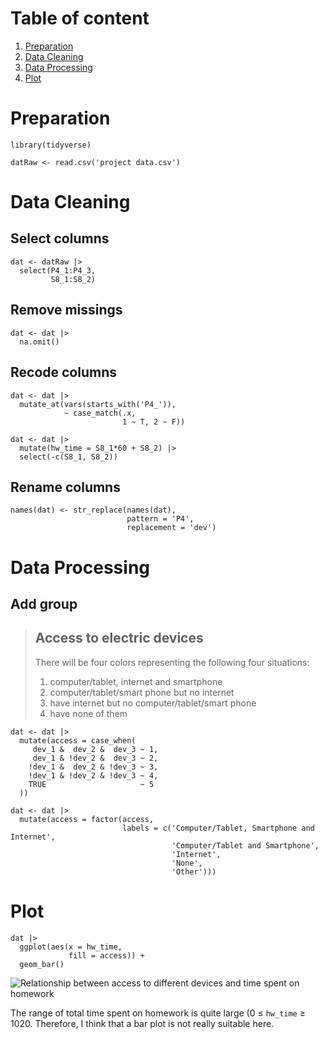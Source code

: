 # Table of content

1.  [Preparation](#preparation)  
2.  [Data Cleaning](#data-cleaning)
3.  [Data Processing](#data-processing)  
4.  [Plot](#plot)

# Preparation

    library(tidyverse)

    datRaw <- read.csv('project data.csv')

# Data Cleaning

## Select columns

    dat <- datRaw |> 
      select(P4_1:P4_3,
             S8_1:S8_2)

## Remove missings

    dat <- dat |> 
      na.omit()

## Recode columns

    dat <- dat |> 
      mutate_at(vars(starts_with('P4_')),
                ~ case_match(.x,
                             1 ~ T, 2 ~ F))

    dat <- dat |> 
      mutate(hw_time = S8_1*60 + S8_2) |> 
      select(-c(S8_1, S8_2))

## Rename columns

    names(dat) <- str_replace(names(dat),
                              pattern = 'P4',
                              replacement = 'dev')

# Data Processing

## Add group

> ## Access to electric devices
>
> There will be four colors representing the following four situations:
>
> 1.  computer/tablet, internet and smartphone  
> 2.  computer/tablet/smart phone but no internet  
> 3.  have internet but no computer/tablet/smart phone  
> 4.  have none of them

    dat <- dat |> 
      mutate(access = case_when(
         dev_1 &  dev_2 &  dev_3 ~ 1,
         dev_1 & !dev_2 &  dev_3 ~ 2,
        !dev_1 &  dev_2 & !dev_3 ~ 3,
        !dev_1 & !dev_2 & !dev_3 ~ 4,
        TRUE                     ~ 5
      ))

    dat <- dat |> 
      mutate(access = factor(access,
                             labels = c('Computer/Tablet, Smartphone and Internet',
                                        'Computer/Tablet and Smartphone',
                                        'Internet',
                                        'None',
                                        'Other')))

# Plot

    dat |> 
      ggplot(aes(x = hw_time,
                 fill = access)) +
      geom_bar()

![Relationship between access to different devices and time spent on
homework](sonji-uni_files/figure-markdown_strict/fig-deviceHomework-1.png)

The range of total time spent on homework is quite large (0 ≤ `hw_time`
≥ 1020. Therefore, I think that a bar plot is not really suitable here.
